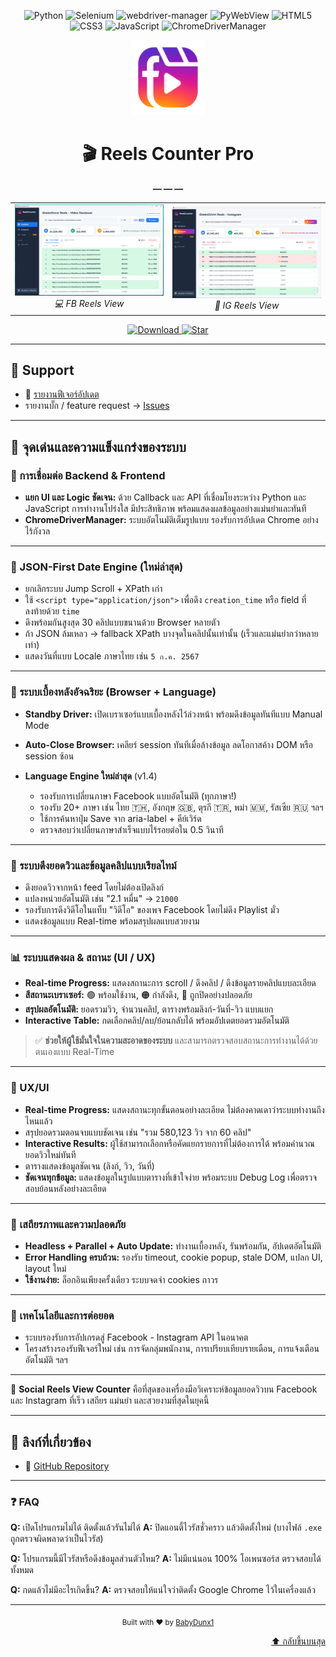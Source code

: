 <a name="top"></a>
<!-- Badges -->
<!-- Tech Stack Badges -->
<p align="center">
  <img src="https://img.shields.io/badge/Python-3.8%2B-3776AB?style=for-the-badge&logo=python&logoColor=white" alt="Python"/>
  <img src="https://img.shields.io/badge/Selenium-4.x-43B02A?style=for-the-badge&logo=selenium&logoColor=white" alt="Selenium"/>
  <img src="https://img.shields.io/badge/WebDriver–Manager-automated-blue?style=for-the-badge" alt="webdriver-manager"/>
  <img src="https://img.shields.io/badge/PyWebView-3.x-brightgreen?style=for-the-badge" alt="PyWebView"/>
  <img src="https://img.shields.io/badge/HTML5-E34F26?style=for-the-badge&logo=html5&logoColor=white" alt="HTML5"/>
  <img src="https://img.shields.io/badge/CSS3-1572B6?style=for-the-badge&logo=css3&logoColor=white" alt="CSS3"/>
  <img src="https://img.shields.io/badge/JavaScript-F7DF1E?style=for-the-badge&logo=javascript&logoColor=black" alt="JavaScript"/>
  <img src="https://img.shields.io/badge/ChromeDriverManager-chrome-blue?style=for-the-badge&logo=googlechrome&logoColor=white" alt="ChromeDriverManager"/>
</p>



<div align="center">

  <!-- Logo -->
  <img
    src="https://raw.githubusercontent.com/Babydunx1/reels-counter-update/main/Reels_Counter_Pro_LOGO_transparent.png"
    alt="Reels Counter Pro Logo"
    width="120" />

  <!-- Title -->
  <h1>🎬 Reels Counter Pro</h1>

  <!-- Divider -->
  **— — —**

  <!-- Screenshot comparison table -->
<table>
  <tr>
    <td align="center">
      <img
        src="https://raw.githubusercontent.com/Babydunx1/reels-counter-update/main/%E0%B9%82%E0%B8%9B%E0%B8%A3%E0%B9%81%E0%B8%81%E0%B8%A3%E0%B8%A13.png"
        alt="IG Reels Screenshot"
        width="280" /><br>
      <em>💻 FB Reels View</em>
    </td>
    <td align="center">
      <img
        src="https://raw.githubusercontent.com/Babydunx1/reels-counter-update/main/%E0%B9%82%E0%B8%9B%E0%B8%A3%E0%B9%81%E0%B8%81%E0%B8%A3%E0%B8%A14.png"
        alt="FB Reels Screenshot"
        width="280" /><br>
      <em>📱 IG Reels View</em>
    </td>
  </tr>
</table>


</div>

<p align="center">
  <a href="https://github.com/Babydunx1/reels-counter-update/releases">
    <img src="https://img.shields.io/badge/Download–Latest-blue?style=for-the-badge&logo=github" alt="Download"/>
  </a>
  <a href="https://github.com/Babydunx1/reels-counter-update/stargazers">
    <img src="https://img.shields.io/badge/⭐️–Star–on–GitHub-ff69b4?style=for-the-badge&logo=github" alt="Star"/>
  </a>
</p>


---

## 💬 Support
- 📝 [รายงานฟีเจอร์อัปเดต](https://github.com/Babydunx1/reels-counter-update/releases)
- รายงานบั๊ก / feature request → [Issues](https://github.com/Babydunx1/reels-counter-update/issues)  

---

## 🚀 จุดเด่นและความแข็งแกร่งของระบบ

### 🔗 การเชื่อมต่อ Backend & Frontend

* **แยก UI และ Logic ชัดเจน:** ด้วย Callback และ API ที่เชื่อมโยงระหว่าง Python และ JavaScript การทำงานโปร่งใส มีประสิทธิภาพ พร้อมแสดงผลข้อมูลอย่างแม่นยำและทันที
* **ChromeDriverManager:** ระบบอัตโนมัติเต็มรูปแบบ รองรับการอัปเดต Chrome อย่างไร้กังวล

---

### 🧠 JSON-First Date Engine (ใหม่ล่าสุด)

* ยกเลิกระบบ Jump Scroll + XPath เก่า
* ใช้ `<script type="application/json">` เพื่อดึง `creation_time` หรือ field ที่ลงท้ายด้วย `time`
* ดึงพร้อมกันสูงสุด 30 คลิปแบบขนานด้วย Browser หลายตัว
* ถ้า JSON ล้มเหลว → fallback XPath บางจุดในคลิปนั้นเท่านั้น (เร็วและแม่นยำกว่าหลายเท่า)
* แสดงวันที่แบบ Locale ภาษาไทย เช่น `5 ก.ค. 2567`

---

### 🔧 ระบบเบื้องหลังอัจฉริยะ (Browser + Language)

* **Standby Driver:** เปิดเบราเซอร์แบบเบื้องหลังไว้ล่วงหน้า พร้อมดึงข้อมูลทันทีแบบ Manual Mode
* **Auto-Close Browser:** เคลียร์ session ทันทีเมื่อล้างข้อมูล ลดโอกาสค้าง DOM หรือ session ซ้อน
* **Language Engine ใหม่ล่าสุด** (v1.4)

  * รองรับการเปลี่ยนภาษา Facebook แบบอัตโนมัติ (ทุกภาษา!)
  * รองรับ 20+ ภาษา เช่น ไทย 🇹🇭, อังกฤษ 🇬🇧, ตุรกี 🇹🇷, พม่า 🇲🇲, รัสเซีย 🇷🇺 ฯลฯ
  * ใช้การค้นหาปุ่ม Save จาก aria-label + คีย์เวิร์ด
  * ตรวจสอบว่าเปลี่ยนภาษาสำเร็จแบบไร้รอยต่อใน 0.5 วินาที

---

### 🧪 ระบบดึงยอดวิวและข้อมูลคลิปแบบเรียลไทม์

* ดึงยอดวิวจากหน้า feed โดยไม่ต้องเปิดลิงก์
* แปลงหน่วยอัตโนมัติ เช่น "2.1 หมื่น" → `21000`
* รองรับการดึงวิดีโอในแท็บ "วิดีโอ" ของเพจ Facebook โดยไม่ดึง Playlist มั่ว
* แสดงข้อมูลแบบ Real-time พร้อมสรุปผลแบบสวยงาม

---

### 📊 ระบบแสดงผล & สถานะ (UI / UX)

* **Real-time Progress:** แสดงสถานะการ scroll / ดึงคลิป / ดึงข้อมูลรายคลิปแบบละเอียด
* **สีสถานะเบราเซอร์:** 🟢 พร้อมใช้งาน, 🟠 กำลังดึง, 🔴 ถูกปิดอย่างปลอดภัย
* **สรุปผลอัตโนมัติ:** ยอดรวมวิว, จำนวนคลิป, ตารางพร้อมลิงก์-วันที่-วิว แบบแยก
* **Interactive Table:** กดเลือกคลิป/ลบ/ย้อนกลับได้ พร้อมอัปเดตยอดรวมอัตโนมัติ

> ✅ **ช่วยให้ผู้ใช้มั่นใจในความสะอาดของระบบ** และสามารถตรวจสอบสถานะการทำงานได้ด้วยตนเองแบบ Real-Time

---

### 🎨 UX/UI

* **Real-time Progress:** แสดงสถานะทุกขั้นตอนอย่างละเอียด ไม่ต้องคาดเดาว่าระบบทำงานถึงไหนแล้ว
* สรุปยอดรวมตอนจบแบบชัดเจน เช่น "รวม 580,123 วิว จาก 60 คลิป"
* **Interactive Results:** ผู้ใช้สามารถเลือกหรือคัดแยกรายการที่ไม่ต้องการได้ พร้อมคำนวณยอดวิวใหม่ทันที
* ตารางแสดงข้อมูลชัดเจน (ลิงก์, วิว, วันที่)
* **ชัดเจนทุกข้อมูล:** แสดงข้อมูลในรูปแบบตารางที่เข้าใจง่าย พร้อมระบบ Debug Log เพื่อตรวจสอบย้อนหลังอย่างละเอียด

---

### 🔐 เสถียรภาพและความปลอดภัย

* **Headless + Parallel + Auto Update:** ทำงานเบื้องหลัง, รันพร้อมกัน, อัปเดตอัตโนมัติ
* **Error Handling ครบถ้วน:** รองรับ timeout, cookie popup, stale DOM, แปลก UI, layout ใหม่
* **ใช้งานง่าย:** ล็อกอินเพียงครั้งเดียว ระบบจดจำ cookies ถาวร

---

### 🧩 เทคโนโลยีและการต่อยอด

* ระบบรองรับการอัปเกรดสู่ Facebook - Instagram API ในอนาคต
* โครงสร้างรองรับฟีเจอร์ใหม่ เช่น การจัดกลุ่มพนักงาน, การเปรียบเทียบรายเดือน, การแจ้งเตือนอัตโนมัติ ฯลฯ

---

🚩 **Social Reels View Counter** คือที่สุดของเครื่องมือวิเคราะห์ข้อมูลยอดวิวบน Facebook และ Instagram ที่เร็ว เสถียร แม่นยำ และสวยงามที่สุดในยุคนี้

---

## 🔗 ลิงก์ที่เกี่ยวข้อง

* 🔧 [GitHub Repository](https://github.com/Babydunx1/reels-counter-update)

---

### ❓ FAQ

**Q:** เปิดโปรแกรมไม่ได้ ติดตั้งแล้วรันไม่ได้
**A:** ปิดแอนตี้ไวรัสชั่วคราว แล้วติดตั้งใหม่ (บางไฟล์ `.exe` ถูกตรวจผิดพลาดว่าเป็นไวรัส)

**Q:** โปรแกรมนี้มีไวรัสหรือดึงข้อมูลส่วนตัวไหม?
**A:** ไม่มีแน่นอน 100% โอเพนซอร์ส ตรวจสอบได้ทั้งหมด

**Q:** กดแล้วไม่มีอะไรเกิดขึ้น?
**A:** ตรวจสอบให้แน่ใจว่าติดตั้ง Google Chrome ไว้ในเครื่องแล้ว

---

<p align="center">
  <sub>Built with ❤️ by <a href="https://github.com/Babydunx1">BabyDunx1</a></sub>
</p>

<p align="right">
  <a href="#top">⬆️ กลับขึ้นบนสุด</a>
</p>





